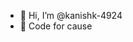 - 👋 Hi, I’m @kanishk-4924
- 👀 Code for cause


<!---
kanishk-4924/kanishk-4924 is a ✨ special ✨ repository because its `README.md` (this file) appears on your GitHub profile.
You can click the Preview link to take a look at your changes.
--->
